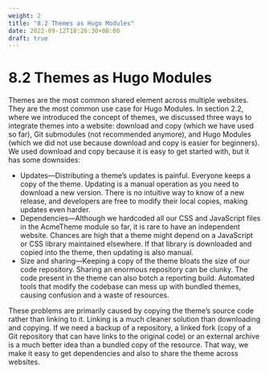 ```yaml
---
weight: 2
title: "8.2 Themes as Hugo Modules"
date: 2022-09-12T18:26:30+08:00
draft: true
---
```


# 8.2 Themes as Hugo Modules

Themes are the most common shared element across multiple websites. They are the most common use case for Hugo Modules. In section 2.2, where we introduced the concept of themes, we discussed three ways to integrate themes into a website: download and copy (which we have used so far), Git submodules (not recommended anymore), and Hugo Modules (which we did not use because download and copy is easier for beginners). We used download and copy because it is easy to get started with, but it has some downsides:

- Updates—Distributing a theme’s updates is painful. Everyone keeps a copy of  the theme. Updating is a manual operation as you need to download a new version. There is no intuitive way to know of a new release, and developers are free to modify their local copies, making updates even harder.
- Dependencies—Although we hardcoded all our CSS and JavaScript files in the AcmeTheme module so far, it is rare to have an independent website. Chances are high that a theme might depend on a JavaScript or CSS library maintained elsewhere. If that library is downloaded and copied into the theme, then updating is also manual.
- Size and sharing—Keeping a copy of the theme bloats the size of our code repository. Sharing an enormous repository can be clunky. The code present in the theme can also botch a reporting build. Automated tools that modify the codebase can mess up with bundled themes, causing confusion and a waste of resources.

These problems are primarily caused by copying the theme’s source code rather than linking to it. Linking is a much cleaner solution than downloading and copying. If we need a backup of a repository, a linked fork (copy of a Git repository that can have links to the original code) or an external archive is a much better idea than a bundled copy of the resource. That way, we make it easy to get dependencies and also to share the theme across websites.